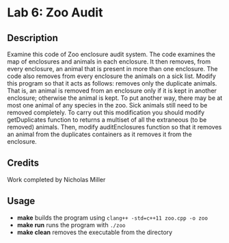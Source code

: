 # Lab 6: Zoo Audit

## Description
Examine this code of Zoo enclosure audit system. The code examines the map of enclosures and animals in each enclosure. It then removes, from every enclosure, an animal that is present in more than one enclosure. The code also removes from every enclosure the animals on a sick list. 
Modify this program so that it acts as follows: removes only the duplicate animals. That is, an animal is removed from an enclosure only if it is kept in another enclosure; otherwise the animal is kept. To put another way, there may be at most one animal of any species in the zoo. Sick animals still need to be removed completely. 
To carry out this modification you should modify getDuplicates function to returns a multiset of all the extraneous (to be removed) animals. Then, modify auditEnclosures function so that it removes an animal from the duplicates containers as it removes it from the enclosure. 

## Credits
Work completed by Nicholas Miller

## Usage
- **make** builds the program using `clang++ -std=c++11 zoo.cpp -o zoo`
- **make run** runs the program with `./zoo`
- **make clean** removes the executable from the directory
